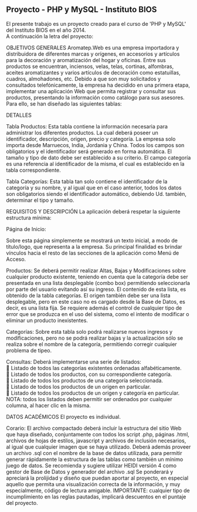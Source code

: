 <h2> Proyecto - PHP y MySQL - Instituto BIOS </h2>


El presente trabajo es un proyecto creado para el curso de 'PHP y MySQL' del Instituto BIOS en el año 2014.<br>
A continuación la letra del proyecto:

OBJETIVOS GENERALES
Aromatep.Web es una empresa importadora y distribuidora de diferentes marcas y orígenes, en accesorios y
artículos para la decoración y aromatización del hogar y oficinas. Entre sus productos se encuentran, inciensos,
velas, telas, cortinas, alfombras, aceites aromatizantes y varios artículos de decoración como estatuillas, cuadros,
almohadones, etc. Debido a que son muy solicitados y consultados telefónicamente, la empresa ha decidido en una
primera etapa, implementar una aplicación Web que permita registrar y consultar sus productos, presentando la
información como catálogo para sus asesores. Para ello, se han diseñado las siguientes tablas:

DETALLES

Tabla Productos:
Esta tabla contiene la información necesaria para administrar los diferentes productos. La cual deberá poseer un
identificador, descripción, origen, precio y categoría. La empresa solo importa desde Marruecos, India, Jordania y
China.
Todos los campos son obligatorios y el identificador será generado en forma automática. El tamaño y tipo de
dato debe ser establecido a su criterio. El campo categoría es una referencia al identificador de la misma, el
cual es establecido en la tabla correspondiente.

Tabla Categorías:
Esta tabla tan solo contiene el identificador de la categoría y su nombre, y al igual que en el caso anterior, todos
los datos son obligatorios siendo el identificador automático, debiendo Ud. también, determinar el tipo y tamaño.

REQUISITOS Y DESCRIPCIÓN
La aplicación deberá respetar la siguiente estructura mínima:

Página de Inicio:

Sobre esta página simplemente se mostrará un texto inicial, a modo de título/logo, que representa a la empresa.
Su principal finalidad es brindar vínculos hacia el resto de las secciones de la aplicación como Menú de Acceso.

Productos:
Se deberá permitir realizar Altas, Bajas y Modificaciones sobre cualquier producto existente, teniendo en cuenta
que la categoría debe ser presentada en una lista desplegable (combo box) permitiendo seleccionarla por parte
del usuario evitando así su ingreso. El contenido de esta lista, es obtenido de la tabla categorías. El origen
también debe ser una lista desplegable, pero en este caso no es cargado desde la Base de Datos, es decir, es
una lista fija. Se requiere además el control de cualquier tipo de error que se produzca en el uso del sistema,
como el intento de modificar o eliminar un producto inexistentes.

Categorías:
Sobre esta tabla solo podrá realizarse nuevos ingresos y modificaciones, pero no se podrá realizar bajas y la
actualización sólo se realiza sobre el nombre de la categoría, permitiendo corregir cualquier problema de tipeo.

Consultas:
Deberá implementarse una serie de listados:<br>
 Listado de todos las categorías existentes ordenadas alfabéticamente.<br>
 Listado de todos los productos, con su correspondiente categoría.<br>
 Listado de todos los productos de una categoría seleccionada.<br>
 Listado de todos los productos de un origen en particular.<br>
 Listado de todos los productos de un origen y categoría en particular.<br>
NOTA: todos los listados deben permitir ser ordenados por cualquier columna, al hacer clic en la misma.

DATOS ACADÉMICOS
El proyecto es individual.

Corario:
El archivo compactado deberá incluir la estructura del sitio Web que haya diseñado, conjuntamente con todos los
script .php, páginas .html, archivos de hojas de estilos, javascript y archivos de inclusión necesarios, al igual que
cualquier imagen que se haya utilizado.
Deberá además proveer un archivo .sql con el nombre de la base de datos utilizada, para permitir generar
rápidamente la estructura de las tablas como también un mínimo juego de datos. Se recomienda y sugiere
utilizar HEIDI versión 4 como gestor de Base de Datos y generador del archivo .sql
Se ponderará y apreciará la prolijidad y diseño que puedan aportar al proyecto, en especial aquello que permita una
visualización correcta de la información, y muy especialmente, código de lectura amigable.
IMPORTANTE: cualquier tipo de incumplimiento en las reglas pautadas, implicará descuentos en el puntaje del
proyecto.
